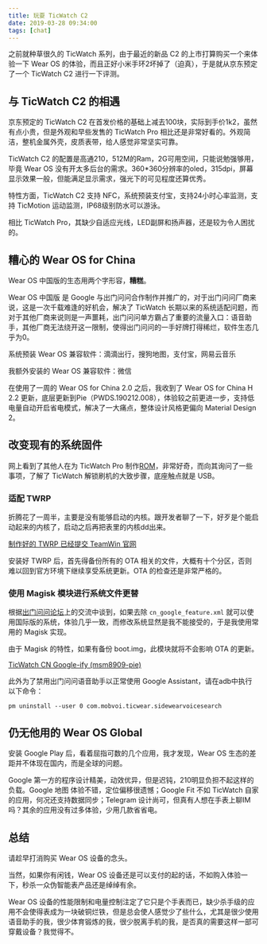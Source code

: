 ```yaml
---
title: 玩耍 TicWatch C2
date: 2019-03-28 09:34:00
tags: [chat]
---
```

之前就种草很久的 TicWatch 系列，由于最近的新品 C2 的上市打算购买一个来体验一下 Wear OS 的体验，而且正好小米手环2坏掉了（迫真），于是就从京东预定了一个 TicWatch C2 进行一下评测。

## 与 TicWatch C2 的相遇
京东预定的 TicWatch C2 在首发价格的基础上减去100块，实际到手价1k2，虽然有点小贵，但是外观和早些发售的 TicWatch Pro 相比还是非常好看的。外观简洁，整机金属外壳，皮质表带，给人感觉非常坚实可靠。

TicWatch C2 的配置是高通210，512M的Ram，2G可用空间，只能说勉强够用，毕竟 Wear OS 没有开太多后台的需求。360*360分辨率的oled，315dpi，屏幕显示效果一般，但能满足显示需求，强光下的可见程度还算优秀。

特性方面，TicWatch C2 支持 NFC，系统预装支付宝，支持24小时心率监测，支持 TicMotion 运动监测，IP68级别防水可以游泳。

相比 TicWatch Pro，其缺少自适应光线，LED副屏和扬声器，还是较为令人困扰的。

## 糟心的 Wear OS for China
Wear OS 中国版的生态用两个字形容，**糟糕**。

Wear OS 中国版 是 Google 与出门问问合作制作并推广的，对于出门问问厂商来说，这是一次千载难逢的好机会，解决了 TicWatch 长期以来的系统适配问题，而对于其他厂商来说则是一声噩耗，出门问问单方霸占了重要的流量入口：语音助手，其他厂商无法绕开这一限制，使得出门问问的一手好牌打得稀烂，软件生态几乎为0。

系统预装 Wear OS 兼容软件：滴滴出行，搜狗地图，支付宝，网易云音乐

我额外安装的 Wear OS 兼容软件：微信

在使用了一周的 Wear OS for China 2.0 之后，我收到了 Wear OS for China H 2.2 更新，底层更新到Pie（PWDS.190212.008），体验较之前更进一步，支持低电量自动开启省电模式，解决了一大痛点，整体设计风格更偏向 Material Design 2。

## 改变现有的系统固件
网上看到了其他人在为 TicWatch Pro 制作[ROM](https://forum.xda-developers.com/smartwatch/other-smartwatches/rom-kernel-t3821013/page136)，非常好奇，而向其询问了一些事项，了解了 TicWatch 解锁刷机的大致步骤，底座触点就是 USB。

### 适配 TWRP
折腾花了一周半，主要是没有能够启动的内核。跟开发者聊了一下，好歹是个能启动起来的内核了，启动之后再把表里的内核dd出来。

[制作好的 TWRP 已经提交 TeamWin 官网](https://twrp.me/mobvoi/mobvoiticwatchc2.html)

安装好 TWRP 后，首先得备份所有的 OTA 相关的文件，大概有十个分区，否则难以回到官方环境下继续享受系统更新。OTA 的检查还是非常严格的。

### 使用 Magisk 模块进行系统文件更替
根据[出门问问论坛](https://bbs.chumenwenwen.com/forum.php?mod=viewthread&tid=412586&extra=page%3D1%26filter%3Dtypeid%26typeid%3D167)上的交流中谈到，如果去除 `cn_google_feature.xml` 就可以使用国际版的系统，体验几乎一致，而修改系统显然是我不能接受的，于是我使用常用的 Magisk 实现。

由于 Magisk 的特性，如果有备份 boot.img，此模块就将不会影响 OTA 的更新。

[TicWatch CN Google-ify (msm8909-pie)](https://github.com/simonsmh/ticwatch-googleify)

此外为了禁用出门问问语音助手以正常使用 Google Assistant，请在adb中执行以下命令：

```
pm uninstall --user 0 com.mobvoi.ticwear.sidewearvoicesearch
```

## 仍无他用的 Wear OS Global
安装 Google Play 后，看着屈指可数的几个应用，我才发现，Wear OS 生态的差距并不体现在国内，而是全球的问题。

Google 第一方的程序设计精美，动效优异，但是迟钝，210明显负担不起这样的负载。Google 地图 体验不错，定位偏移很遗憾；Google Fit 不如 TicWatch 自家的应用，何况还支持数据同步；Telegram 设计尚可，但真有人想在手表上聊IM吗？其余的应用没有过多体验，少用几款省省电。

## 总结
请趁早打消购买 Wear OS 设备的念头。

当然，如果你有闲钱，Wear OS 设备还是可以支付的起的话，不如购入体验一下，秒杀一众伪智能表产品还是绰绰有余。

Wear OS 设备的性能限制和电量控制注定了它只是个手表而已，缺少杀手级的应用不会使得表成为一块破铜烂铁，但是总会使人感觉少了些什么，尤其是很少使用语音助手的我，很少体育锻炼的我，很少脱离手机的我，是否真的需要这样一部可穿戴设备？我觉得不。
